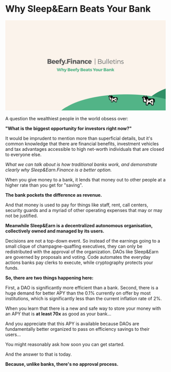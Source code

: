 # Why Sleep&Earn Beats Your Bank

![](../.gitbook/assets/bulletin-why-beefy-beats-your-bank.png)

A question the wealthiest people in the world obsess over:

**"What is the biggest opportunity for investors right now?"**

It would be imprudent to mention more than superficial details, but it's common knowledge that there are financial benefits, investment vehicles and tax advantages accessible to high net-worth individuals that are closed to everyone else.

_What we can talk about is how traditional banks work, and demonstrate clearly why Sleep&Earn.Finance is a better option._

When you give money to a bank, it lends that money out to other people at a higher rate than you get for "saving".

**The bank pockets the difference as revenue.**

And that money is used to pay for things like staff, rent, call centers, security guards and a myriad of other operating expenses that may or may not be justified.

**Meanwhile Sleep&Earn is a decentralized autonomous organisation, collectively owned and managed by its users.**

Decisions are not a top-down event. So instead of the earnings going to a small clique of champagne-quaffing executives, they can only be redistributed with the approval of the organization. DAOs like Sleep&Earn are governed by proposals and voting. Code automates the everyday actions banks pay clerks to execute, while cryptography protects your funds.

**So, there are two things happening here:**

First, a DAO is significantly more efficient than a bank. Second, there is a huge demand for better APY than the 0.1% currently on offer by most institutions, which is significantly less than the current inflation rate of 2%.

When you learn that there is a new and safe way to store your money with an APY that is **at least 70x** as good as your bank...

And you appreciate that this APY is available because DAOs are fundamentally better organized to pass on efficiency savings to their users...

You might reasonably ask how soon you can get started.

And the answer to that is today.

**Because, unlike banks, there's no approval process.**

